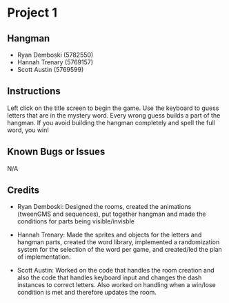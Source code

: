 # Project 1

## Hangman

* Ryan Demboski (5782550)
* Hannah Trenary (5769157)
* Scott Austin (5769599)

## Instructions

Left click on the title screen to begin the game.
Use the keyboard to guess letters that are in the mystery word.
Every wrong guess builds a part of the hangman.
If you avoid building the hangman completely and spell the full word, you win!

## Known Bugs or Issues

N/A

## Credits

* Ryan Demboski: Designed the rooms, created the animations (tweenGMS and sequences), put together hangman and made the conditions for parts being visible/invisble

* Hannah Trenary: Made the sprites and objects for the letters and hangman parts, created the word library, implemented a randomization system for the selection of the word per game, and created/led the plan of implementation.

* Scott Austin: Worked on the code that handles the room creation and also the code that handles keyboard input and changes the dash instances to correct letters. Also worked on handling when a win/lose condition is met and therefore updates the room.